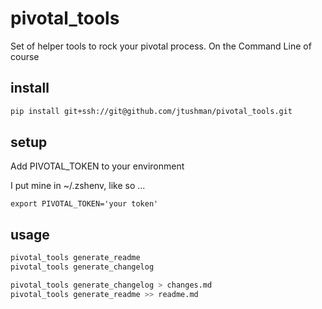pivotal_tools
=============

Set of helper tools to rock your pivotal process.  On the Command Line of course


install
-------

```bash
pip install git+ssh://git@github.com/jtushman/pivotal_tools.git
```


setup
-----
Add PIVOTAL_TOKEN to your environment

I put mine in ~/.zshenv, like so ...

`export PIVOTAL_TOKEN='your token'`

usage
-----

```bash
pivotal_tools generate_readme
pivotal_tools generate_changelog

pivotal_tools generate_changelog > changes.md
pivotal_tools generate_readme >> readme.md
```
